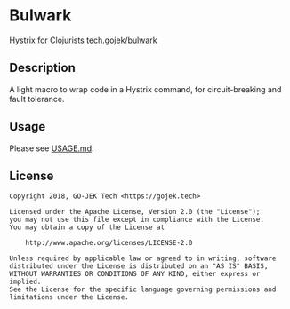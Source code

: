 # Bulwark

Hystrix for Clojurists [tech.gojek/bulwark](https://clojars.org/tech.gojek/bulwark) 

## Description 
A light macro to wrap code in a Hystrix command, for circuit-breaking and fault tolerance.

## Usage
Please see [USAGE.md](USAGE.md).

## License
```
Copyright 2018, GO-JEK Tech <https://gojek.tech>

Licensed under the Apache License, Version 2.0 (the "License");
you may not use this file except in compliance with the License.
You may obtain a copy of the License at

    http://www.apache.org/licenses/LICENSE-2.0

Unless required by applicable law or agreed to in writing, software
distributed under the License is distributed on an "AS IS" BASIS,
WITHOUT WARRANTIES OR CONDITIONS OF ANY KIND, either express or implied.
See the License for the specific language governing permissions and
limitations under the License.
```

